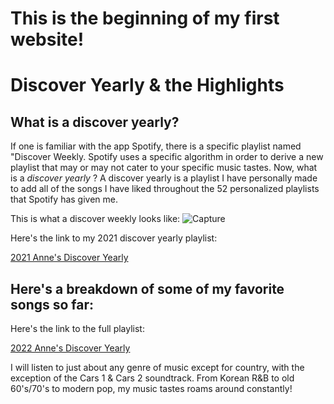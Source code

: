 # This is the beginning of my first website!
# Discover Yearly & the Highlights
## What is a discover yearly?

If one is familiar with the app Spotify, there is a specific playlist named "Discover Weekly. Spotify uses a specific algorithm in order to derive a new playlist that may or may not cater to your specific music tastes. Now, what is a *discover yearly* ? A discover yearly is a playlist I have personally made to add all of the songs I have liked throughout the 52 personalized playlists that Spotify has given me. 

This is what a discover weekly looks like: 
![Capture](https://user-images.githubusercontent.com/103210460/162678990-518bcc57-828c-4bb3-a6f3-55c4c7d65515.JPG)


Here's the link to my 2021 discover yearly playlist: 

[2021 Anne's Discover Yearly](https://open.spotify.com/playlist/6yYHbQdX02nHBee4HyN7Nc?si=ab89984369684800)

## Here's a breakdown of some of my favorite songs so far: 
Here's the link to the full playlist: 

[2022 Anne's Discover Yearly](https://open.spotify.com/playlist/4xzHksAWlraprPkpIDBv8x?si=0e49bc68cb55467b)

I will listen to just about any genre of music except for country, with the exception of the Cars 1 & Cars 2 soundtrack. From Korean R&B to old 60's/70's to modern pop, my music tastes roams around constantly! 
